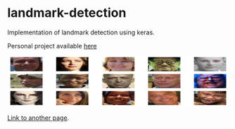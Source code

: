 # landmark-detection
Implementation of landmark detection using keras.

Personal project available [here](https://github.com/ErenO/landmark-detection)


<p align="center">
<img width="534" height="116" src="https://github.com/ErenO/ereno.github.io/blob/master/images/landmark.png">
</p>

[Link to another page](./another-page.html).
